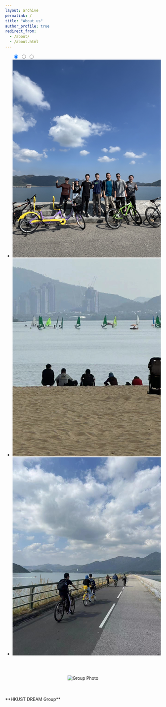 ```yaml
---
layout: archive
permalink: /
title: "About us"
author_profile: true
redirect_from: 
  - /about/
  - /about.html
---
```


<!DOCTYPE html>
<html lang="en" >
<head>
  <meta charset="UTF-8">
  <link rel='stylesheet' href='https://cdnjs.cloudflare.com/ajax/libs/font-awesome/5.14.0/css/all.min.css'><link rel="stylesheet" href="./style.css">

</head>
<body>
<!-- partial:index.partial.html -->
<ul class="slides">
  <input type="radio" id="control-1" name="control" checked>
  <input type="radio" id="control-2" name="control">
  <input type="radio" id="control-3" name="control">
  
  <!--  Left/Right Button  -->
  <div class="navigator slide-1">
    <label for="control-3">
      <i class="fas fa-chevron-left"></i>
    </label>
    <label for="control-2">
      <i class="fas fa-chevron-right"></i>
    </label>
  </div>
  
  <div class="navigator slide-2">
    <label for="control-1">
      <i class="fas fa-chevron-left"></i>
    </label>
    <label for="control-3">
      <i class="fas fa-chevron-right"></i>
    </label>
  </div>
  
  <div class="navigator slide-3">
    <label for="control-2">
      <i class="fas fa-chevron-left"></i>
    </label>
    <label for="control-1">
      <i class="fas fa-chevron-right"></i>
    </label>
  </div>
  <!--  /Left/Right Button  -->
  
  <li class="slide"><img src="/images/biking1.jpg" alt="biking"></li>
  <li class="slide"><img src="/images/biking2.jpg" alt="biking"></li>
  <li class="slide"><img src="/images/biking3.jpg" alt="biking"></li>
  
  <div class="controls-visible">
    <label for="control-1"></label>
    <label for="control-2"></label>
    <label for="control-3"></label>
  </div>
</ul>
<!-- partial -->
  
</body>
</html>

<br/><br/>

<center>
  <img title="Group Photo" src="/images/group1.jpg" width="80%">
  <br/><br/>
</center>
<br/><br/>
**HKUST DREAM Group**
